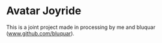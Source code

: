 # Avatar Joyride

This is a joint project made in processing by me and bluquar (www.github.com/bluquar).
